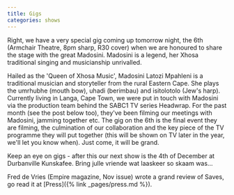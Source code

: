 ```yaml
---
title: Gigs
categories: shows
---
```


Right, we have a very special gig coming up tomorrow night, the 6th (Armchair Theatre, 8pm sharp, R30 cover) when we are honoured to share the stage with the great Madosini. Madosini is a legend, her Xhosa traditional singing and musicianship unrivalled.

Hailed as the 'Queen of Xhosa Music', Madosini Latozi Mpahleni is a traditional musician and storyteller from the rural Eastern Cape. She plays the umrhubhe (mouth bow), uhadi (berimbau) and isitolotolo (Jew's harp). Currently living in Langa, Cape Town, we were put in touch with Madosini via the production team behind the SABC1 TV series Headwrap. For the past month (see the post below too), they've been filming our meetings with Madosini, jamming together etc. The gig on the 6th is the final event they are filming, the culmination of our collaboration and the key piece of the TV programme they will put together (this will be shown on TV later in the year, we'll let you know when). Just come, it will be grand.

Keep an eye on gigs - after this our next show is the 4th of December at Durbanville Kunskafee. Bring julle vriende wat laaskeer so skaam was...

Fred de Vries (Empire magazine, Nov issue) wrote a grand review of Saves, go read it at [Press]({% link _pages/press.md %}).

